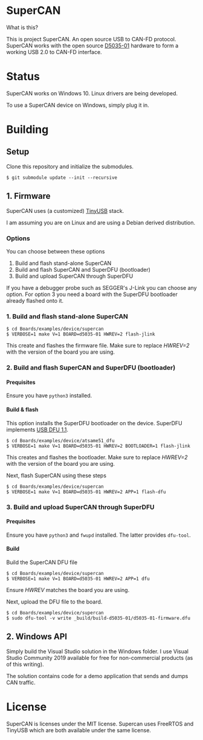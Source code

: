 # SuperCAN

What is this?

This is project SuperCAN. An open source USB to CAN-FD protocol. SuperCAN works with the open source [D5035-01](https://github.com/RudolphRiedel/USB_CAN-FD) hardware to form a working USB 2.0 to CAN-FD interface.

# Status

SuperCAN works on Windows 10. Linux drivers are being developed.

To use a SuperCAN device on Windows, simply plug it in.

#

# Building

## Setup

Clone this repository and initialize the submodules.

```
$ git submodule update --init --recursive
```



## 1. Firmware

SuperCAN uses (a customized) [TinyUSB](https://github.com/hathach/tinyusb) stack.

I am assuming you are on Linux and are using a Debian derived distribution.

### Options

You can choose between these options

1. Build and flash stand-alone SuperCAN
2. Build and flash SuperCAN and SuperDFU (bootloader)
3. Build and upload SuperCAN through SuperDFU

If you have a debugger probe such as SEGGER's J-Link you can choose any option. For option 3 you need a board with the SuperDFU bootloader already flashed onto it.

### 1. Build and flash stand-alone SuperCAN

```
$ cd Boards/examples/device/supercan
$ VERBOSE=1 make V=1 BOARD=d5035-01 HWREV=2 flash-jlink
```

This create and flashes the firmware file. Make sure to replace _HWREV=2_ with the version of the board you are using.

### 2. Build and flash SuperCAN and SuperDFU (bootloader)

#### Prequisites

Ensure you have `python3` installed.

#### Build & flash

This option installs the SuperDFU  bootloader on the device. SuperDFU implements [USB DFU 1.1](https://usb.org/sites/default/files/DFU_1.1.pdf).

```
$ cd Boards/examples/device/atsame51_dfu
$ VERBOSE=1 make V=1 BOARD=d5035-01 HWREV=2 BOOTLOADER=1 flash-jlink
```

This creates and flashes the bootloader. Make sure to replace _HWREV=2_ with the version of the board you are using.

Next, flash SuperCAN using these steps

```
$ cd Boards/examples/device/supercan
$ VERBOSE=1 make V=1 BOARD=d5035-01 HWREV=2 APP=1 flash-dfu
```

### 3. Build and upload SuperCAN through SuperDFU

#### Prequisites

Ensure you have `python3` and `fwupd` installed. The latter provides `dfu-tool`.

#### Build

Build the SuperCAN DFU file

```
$ cd Boards/examples/device/supercan
$ VERBOSE=1 make V=1 BOARD=d5035-01 HWREV=2 APP=1 dfu
```

Ensure _HWREV_ matches the board you are using.

Next, upload the DFU file to the board.
```
$ cd Boards/examples/device/supercan
$ sudo dfu-tool -v write _build/build-d5035-01/d5035-01-firmware.dfu
```

## 2. Windows API

Simply build the Visual Studio solution in the Windows folder. I use Visual Studio Community 2019 available for free for non-commercial products (as of this writing).

The solution contains code for a demo application that sends and dumps CAN traffic.


# License

SuperCAN is licenses under the MIT license. Supercan uses FreeRTOS and TinyUSB which are both available under the same license.
